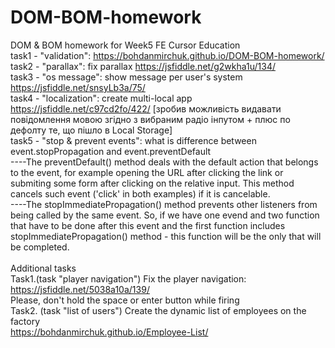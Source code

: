 # DOM-BOM-homework
DOM &amp; BOM homework for Week5 FE Cursor Education <br>
task1 - "validation": https://bohdanmirchuk.github.io/DOM-BOM-homework/ <br>
task2 - "parallax": fix parallax https://jsfiddle.net/g2wkha1u/134/ <br>
task3 - "os message": show message per user's system https://jsfiddle.net/snsyLb3a/75/ <br>
task4 - "localization": create multi-local app https://jsfiddle.net/c97cd2fo/422/ [зробив можливість видавати повідомлення мовою згідно з вибраним радіо інпутом + плюс по дефолту те, що пішло в Local Storage] <br>
task5 - "stop & prevent events": what is difference between event.stopPropagation and event.preventDefault <br>
    ----The preventDefault() method deals with the default action that belongs to the event, for example opening the URL after clicking the link or submiting some form after clicking on the relative input. This method cancels such event ('click' in both examples) if it is cancelable.<br>
    ----The stopImmediatePropagation() method prevents other listeners from being called by the same event. So, if we have one evend and two function that have to be done after this event and the first function includes stopImmediatePropagation() method - this function will be the only that will be completed.<br><br>
    Additional tasks<br>
    Task1.(task "player navigation") Fix the player navigation: https://jsfiddle.net/5038a10a/139/ <br>
    Please, don't hold the space or enter button while firing<br>
Task2. (task "list of users") Create the dynamic list of employees on the factory <br>
https://bohdanmirchuk.github.io/Employee-List/ <br>
